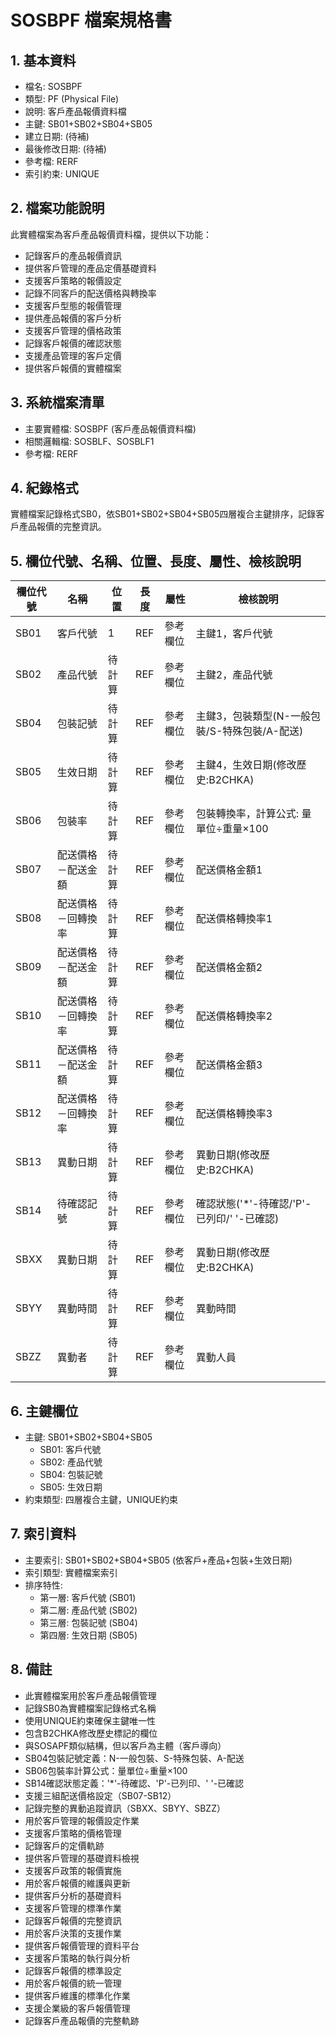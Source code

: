 # SOSBPF 檔案規格書

## 1. 基本資料
- 檔名: SOSBPF
- 類型: PF (Physical File)
- 說明: 客戶產品報價資料檔
- 主鍵: SB01+SB02+SB04+SB05
- 建立日期: (待補)
- 最後修改日期: (待補)
- 參考檔: RERF
- 索引約束: UNIQUE

## 2. 檔案功能說明
此實體檔案為客戶產品報價資料檔，提供以下功能：
- 記錄客戶的產品報價資訊
- 提供客戶管理的產品定價基礎資料
- 支援客戶策略的報價設定
- 記錄不同客戶的配送價格與轉換率
- 支援客戶型態的報價管理
- 提供產品報價的客戶分析
- 支援客戶管理的價格政策
- 記錄客戶報價的確認狀態
- 支援產品管理的客戶定價
- 提供客戶報價的實體檔案

## 3. 系統檔案清單
- 主要實體檔: SOSBPF (客戶產品報價資料檔)
- 相關邏輯檔: SOSBLF、SOSBLF1
- 參考檔: RERF

## 4. 紀錄格式
實體檔案記錄格式SB0，依SB01+SB02+SB04+SB05四層複合主鍵排序，記錄客戶產品報價的完整資訊。

## 5. 欄位代號、名稱、位置、長度、屬性、檢核說明
| 欄位代號 | 名稱 | 位置 | 長度 | 屬性 | 檢核說明 |
|----------|------|------|------|------|----------|
| SB01 | 客戶代號 | 1 | REF | 參考欄位 | 主鍵1，客戶代號 |
| SB02 | 產品代號 | 待計算 | REF | 參考欄位 | 主鍵2，產品代號 |
| SB04 | 包裝記號 | 待計算 | REF | 參考欄位 | 主鍵3，包裝類型(N-一般包裝/S-特殊包裝/A-配送) |
| SB05 | 生效日期 | 待計算 | REF | 參考欄位 | 主鍵4，生效日期(修改歷史:B2CHKA) |
| SB06 | 包裝率 | 待計算 | REF | 參考欄位 | 包裝轉換率，計算公式: 量單位÷重量×100 |
| SB07 | 配送價格－配送金額 | 待計算 | REF | 參考欄位 | 配送價格金額1 |
| SB08 | 配送價格－回轉換率 | 待計算 | REF | 參考欄位 | 配送價格轉換率1 |
| SB09 | 配送價格－配送金額 | 待計算 | REF | 參考欄位 | 配送價格金額2 |
| SB10 | 配送價格－回轉換率 | 待計算 | REF | 參考欄位 | 配送價格轉換率2 |
| SB11 | 配送價格－配送金額 | 待計算 | REF | 參考欄位 | 配送價格金額3 |
| SB12 | 配送價格－回轉換率 | 待計算 | REF | 參考欄位 | 配送價格轉換率3 |
| SB13 | 異動日期 | 待計算 | REF | 參考欄位 | 異動日期(修改歷史:B2CHKA) |
| SB14 | 待確認記號 | 待計算 | REF | 參考欄位 | 確認狀態('*'-待確認/'P'-已列印/' '-已確認) |
| SBXX | 異動日期 | 待計算 | REF | 參考欄位 | 異動日期(修改歷史:B2CHKA) |
| SBYY | 異動時間 | 待計算 | REF | 參考欄位 | 異動時間 |
| SBZZ | 異動者 | 待計算 | REF | 參考欄位 | 異動人員 |

## 6. 主鍵欄位
- 主鍵: SB01+SB02+SB04+SB05
  - SB01: 客戶代號
  - SB02: 產品代號
  - SB04: 包裝記號
  - SB05: 生效日期
- 約束類型: 四層複合主鍵，UNIQUE約束

## 7. 索引資料
- 主要索引: SB01+SB02+SB04+SB05 (依客戶+產品+包裝+生效日期)
- 索引類型: 實體檔案索引
- 排序特性: 
  - 第一層: 客戶代號 (SB01)
  - 第二層: 產品代號 (SB02)
  - 第三層: 包裝記號 (SB04)
  - 第四層: 生效日期 (SB05)

## 8. 備註
- 此實體檔案用於客戶產品報價管理
- 記錄SB0為實體檔案記錄格式名稱
- 使用UNIQUE約束確保主鍵唯一性
- 包含B2CHKA修改歷史標記的欄位
- 與SOSAPF類似結構，但以客戶為主體（客戶導向）
- SB04包裝記號定義：N-一般包裝、S-特殊包裝、A-配送
- SB06包裝率計算公式：量單位÷重量×100
- SB14確認狀態定義：'*'-待確認、'P'-已列印、' '-已確認
- 支援三組配送價格設定（SB07-SB12）
- 記錄完整的異動追蹤資訊（SBXX、SBYY、SBZZ）
- 用於客戶管理的報價設定作業
- 支援客戶策略的價格管理
- 記錄客戶的定價軌跡
- 提供客戶管理的基礎資料檢視
- 支援客戶政策的報價實施
- 用於客戶報價的維護與更新
- 提供客戶分析的基礎資料
- 支援客戶管理的標準作業
- 記錄客戶報價的完整資訊
- 用於客戶決策的支援作業
- 提供客戶報價管理的資料平台
- 支援客戶策略的執行與分析
- 記錄客戶報價的標準設定
- 用於客戶報價的統一管理
- 提供客戶維護的標準化作業
- 支援企業級的客戶報價管理
- 記錄客戶產品報價的完整軌跡 